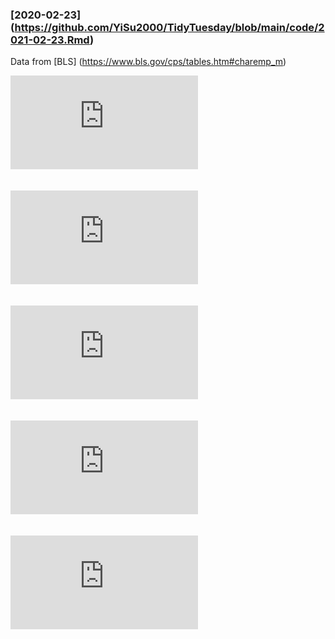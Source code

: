 ### [2020-02-23] (https://github.com/YiSu2000/TidyTuesday/blob/main/code/2021-02-23.Rmd)
Data from [BLS] (https://www.bls.gov/cps/tables.htm#charemp_m)

![./Graphs/2021-02-23/Employ_by_indus.pdf](https://github.com/YiSu2000/TidyTuesday/blob/main/Graphs/2021-02-23/Employ_by_indus.pdf)<br><br>

![./Graphs/2021-02-23/growth_wage.pdf](https://github.com/YiSu2000/TidyTuesday/blob/main/Graphs/2021-02-23/growth_wage.pdf)<br><br>

![./Graphs/2021-02-23/Pct_chg_maj.pdf](https://github.com/YiSu2000/TidyTuesday/blob/main/Graphs/2021-02-23/Pct_chg_maj.pdf)<br><br>

![./Graphs/2021-02-23/Pct_diff_emp.pdf](https://github.com/YiSu2000/TidyTuesday/blob/main/Graphs/2021-02-23/Pct_diff_emp.pdf)<br><br>

![./Graphs/2021-02-23/wage_sex_race.pdf](https://github.com/YiSu2000/TidyTuesday/blob/main/Graphs/2021-02-23/wage_sex_race.pdf)<br><br>
